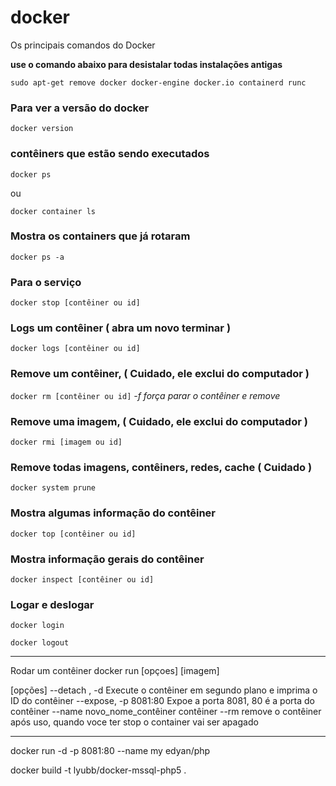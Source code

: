 # docker

Os principais comandos do Docker

**use o comando abaixo para desistalar todas instalações antigas**

```sudo apt-get remove docker docker-engine docker.io containerd runc```

### Para ver a versão do docker
```docker version```

### contêiners que estão sendo executados
```docker ps``` 

ou 

```docker container ls```

### Mostra os containers que já rotaram
```docker ps -a```

### Para o serviço
```docker stop [contêiner ou id]```

### Logs um contêiner ( abra um novo terminar )
```docker logs [contêiner ou id]```

### Remove um contêiner, ( Cuidado, ele exclui do computador )
```docker rm [contêiner ou id]```
	*-f força parar o contêiner e remove*
	
### Remove uma imagem, ( Cuidado, ele exclui do computador )
```docker rmi [imagem ou id]``` 

### Remove todas imagens, contêiners, redes, cache ( Cuidado )
```docker system prune```

### Mostra algumas informação do contêiner
```docker top [contêiner ou id]```

### Mostra informação gerais do contêiner
```docker inspect [contêiner ou id]```

### Logar e deslogar

```docker login```

```docker logout```

--------------------------
Rodar um contêiner
docker run [opçoes] [imagem]

[opções]
	--detach , -d		Execute o contêiner em segundo plano e imprima o ID do contêiner
 	--expose, -p 8081:80 Expoe a porta 8081, 80 é a porta do contêiner
 	--name novo_nome_contêiner contêiner
 	--rm remove o contêiner após uso, quando voce ter stop o container vai ser apagado
 	
--------------------------

docker run -d -p 8081:80 --name my edyan/php


docker build -t lyubb/docker-mssql-php5 .

